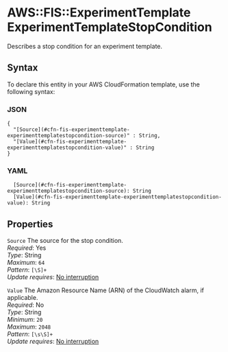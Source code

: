 # AWS::FIS::ExperimentTemplate ExperimentTemplateStopCondition<a name="aws-properties-fis-experimenttemplate-experimenttemplatestopcondition"></a>

Describes a stop condition for an experiment template\.

## Syntax<a name="aws-properties-fis-experimenttemplate-experimenttemplatestopcondition-syntax"></a>

To declare this entity in your AWS CloudFormation template, use the following syntax:

### JSON<a name="aws-properties-fis-experimenttemplate-experimenttemplatestopcondition-syntax.json"></a>

```
{
  "[Source](#cfn-fis-experimenttemplate-experimenttemplatestopcondition-source)" : String,
  "[Value](#cfn-fis-experimenttemplate-experimenttemplatestopcondition-value)" : String
}
```

### YAML<a name="aws-properties-fis-experimenttemplate-experimenttemplatestopcondition-syntax.yaml"></a>

```
  [Source](#cfn-fis-experimenttemplate-experimenttemplatestopcondition-source): String
  [Value](#cfn-fis-experimenttemplate-experimenttemplatestopcondition-value): String
```

## Properties<a name="aws-properties-fis-experimenttemplate-experimenttemplatestopcondition-properties"></a>

`Source`  <a name="cfn-fis-experimenttemplate-experimenttemplatestopcondition-source"></a>
The source for the stop condition\.  
*Required*: Yes  
*Type*: String  
*Maximum*: `64`  
*Pattern*: `[\S]+`  
*Update requires*: [No interruption](https://docs.aws.amazon.com/AWSCloudFormation/latest/UserGuide/using-cfn-updating-stacks-update-behaviors.html#update-no-interrupt)

`Value`  <a name="cfn-fis-experimenttemplate-experimenttemplatestopcondition-value"></a>
The Amazon Resource Name \(ARN\) of the CloudWatch alarm, if applicable\.  
*Required*: No  
*Type*: String  
*Minimum*: `20`  
*Maximum*: `2048`  
*Pattern*: `[\s\S]+`  
*Update requires*: [No interruption](https://docs.aws.amazon.com/AWSCloudFormation/latest/UserGuide/using-cfn-updating-stacks-update-behaviors.html#update-no-interrupt)